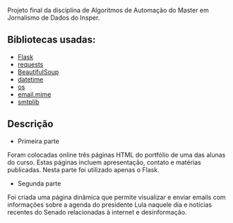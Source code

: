 Projeto final da disciplina de Algoritmos de Automação do Master em Jornalismo de Dados do Insper.

## Bibliotecas usadas:
- [Flask](https://flask.palletsprojects.com/en/3.0.x/)
- [requests](https://requests.readthedocs.io/en/latest/) 
- [BeautifulSoup](https://beautiful-soup-4.readthedocs.io/en/latest/)
- [datetime](https://docs.python.org/pt-br/3/library/datetime.html)
- [os](https://docs.python.org/pt-br/3/library/os.html)
- [email.mime](https://docs.python.org/pt-br/3.7/library/email.mime.html)
- [smtplib](https://docs.python.org/3/library/smtplib.html)

## Descrição

- Primeira parte
  
Foram colocadas online três páginas HTML do portfólio de uma das alunas do curso. Estas páginas incluem apresentação, contato e matérias publicadas.
Nesta parte foi utilizado apenas o Flask.

- Segunda parte
  
Foi criada uma página dinâmica que permite visualizar e enviar emails com informações sobre a agenda do presidente Lula naquele dia e notícias recentes do Senado relacionadas à internet e desinformação.
